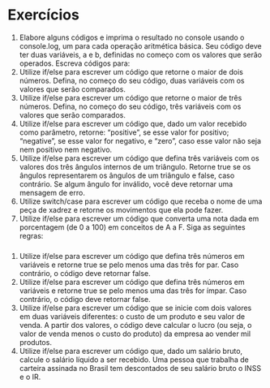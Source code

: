 # Exercícios

1. Elabore alguns códigos e imprima o resultado no console usando o console.log, um para cada operação aritmética básica. Seu código deve ter duas variáveis, a e b, definidas no começo com os valores que serão operados. Escreva códigos para:
2. Utilize if/else para escrever um código que retorne o maior de dois números. Defina, no começo do seu código, duas variáveis com os valores que serão comparados.
3. Utilize if/else para escrever um código que retorne o maior de três números. Defina, no começo do seu código, três variáveis com os valores que serão comparados.
4. Utilize if/else para escrever um código que, dado um valor recebido como parâmetro, retorne: “positive”, se esse valor for positivo; “negative”, se esse valor for negativo, e “zero”, caso esse valor não seja nem positivo nem negativo.
5. Utilize if/else para escrever um código que defina três variáveis com os valores dos três ângulos internos de um triângulo. Retorne true se os ângulos representarem os ângulos de um triângulo e false, caso contrário. Se algum ângulo for inválido, você deve retornar uma mensagem de erro.
6. Utilize switch/case para escrever um código que receba o nome de uma peça de xadrez e retorne os movimentos que ela pode fazer.
7. Utilize if/else para escrever um código que converta uma nota dada em porcentagem (de 0 a 100) em conceitos de A a F. Siga as seguintes regras:

###


1. Utilize if/else para escrever um código que defina três números em variáveis e retorne true se pelo menos uma das três for par. Caso contrário, o código deve retornar false.
2. Utilize if/else para escrever um código que defina três números em variáveis e retorne true se pelo menos uma das três for ímpar. Caso contrário, o código deve retornar false.
3. Utilize if/else para escrever um código que se inicie com dois valores em duas variáveis diferentes: o custo de um produto e seu valor de venda. A partir dos valores, o código deve calcular o lucro (ou seja, o valor de venda menos o custo do produto) da empresa ao vender mil produtos.
4. Utilize if/else para escrever um código que, dado um salário bruto, calcule o salário líquido a ser recebido.
Uma pessoa que trabalha de carteira assinada no Brasil tem descontados de seu salário bruto o INSS e o IR.

